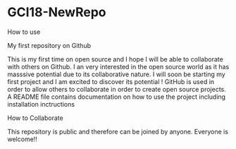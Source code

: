 # GCI18-NewRepo

How to use

My first repository on Github

This is my first time on open source and I hope I will be able to collaborate with others on Github. I an very interested in the open source world as it has masssive potential due to its collaborative nature. I will soon be starting my first project and I am excited to discover its potential ! GitHub is used in order to allow others to collaborate in order to create open source projects. A README file contains documentation on how to use the project including installation inctructions

How to Collaborate

This repository is public and therefore can be joined by anyone. Everyone is welcome!!




